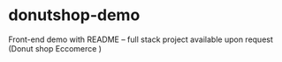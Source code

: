# donutshop-demo
Front-end demo with README – full stack project available upon request (Donut shop Eccomerce )
